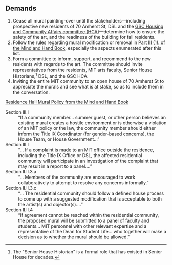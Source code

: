 ## Demands

1. Cease all mural painting-over until the stakeholders—including prospective new residents of 70 Amherst St, DSL and the [GSC Housing and Community Affairs committee (HCA)](https://goo.gl/PdWYKS)—determine how to ensure the safety of the art, and the readiness of the building for fall residents.
2. Follow the rules regarding mural modification or removal in [Part III (1). of the Mind and Hand Book](https://handbook.mit.edu/murals "MIT Residence Hall Mural Policies and Protocols"), especially the aspects enumerated after this list.
3. Form a committee to inform, support, and recommend to the new residents with regards to the art. The committee should invite representatives from the residents, MIT arts faculty, Senior House Historians,[^i] DSL, and the GSC HCA.
4. Inviting the entire MIT community to an open house of 70 Amherst St to appreciate the murals and see what is at stake, so as to include them in the conversation.

[^i]: The "Senior House Historian" is a formal role that has existed in Senior House for decades.

[Residence Hall Mural Policy from the Mind and Hand Book](https://handbook.mit.edu/murals "MIT Residence Hall Mural Policies and Protocols")

<dl>
  <dt>Section III.I</dt>
    <dd>“If a community member… summer guest, or other person believes an existing mural creates a hostile environment or is otherwise a violation of an MIT policy or the law, the community member should either inform the Title IX Coordinator (for gender-based concerns), the House Team, or House Government...”</dd>
  <dt>Section III.I</dt>
    <dd>“... If a complaint is made to an MIT office outside the residence, including the Title IX Office or DSL, the affected residential community will participate in an investigation of the complaint that may result in a report to a panel....”</dd>
  <dt>Section II.II.3.a</dt>
    <dd>“... Members of the community are encouraged to work collaboratively to attempt to resolve any concerns informally.”</dd>
  <dt>Section II.II.3.c</dt>
    <dd>“... The residential community should follow a defined house process to come up with a suggested modification that is acceptable to both the artist(s) and objector(s)....”</dd>
  <dt>Section II.II.4</dt>
    <dd>“If agreement cannot be reached within the residential community, the proposed mural will be submitted to a panel of faculty and students… MIT personnel with other relevant expertise and a representative of the Dean for Student Life... who together will make a decision as to whether the mural should be allowed."</dd>
</dl>

